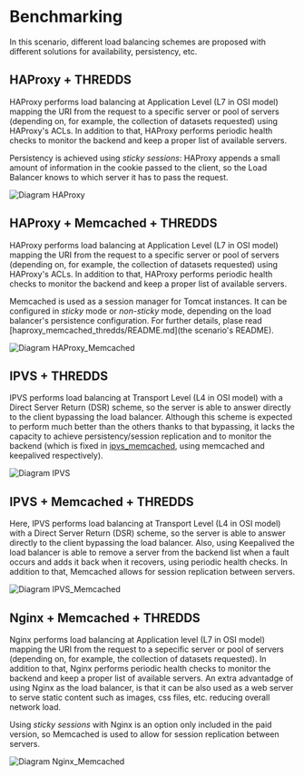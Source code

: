 # Benchmarking #

In this scenario, different load balancing schemes are proposed with different solutions for availability, persistency, etc.

## HAProxy + THREDDS ##
HAProxy performs load balancing at Application Level (L7 in OSI model) mapping the URI from the request to a specific server or pool of servers (depending on, for example, the collection of datasets
requested) using HAProxy's ACLs. In addition to that, HAProxy performs periodic health checks to monitor the backend and keep a proper list of available servers.

Persistency is achieved using _sticky sessions_: HAProxy appends a small amount of information in the cookie passed to the client, so the Load Balancer knows to which server it has to pass the request.

![Diagram HAProxy](./haproxy_thredds/haproxy_diagram.png)

## HAProxy + Memcached + THREDDS ##
HAProxy performs load balancing at Application Level (L7 in OSI model) mapping the URI from the request to a specific server or pool of servers (depending on, for example, the collection of datasets
requested) using HAProxy's ACLs. In addition to that, HAProxy performs periodic health checks to monitor the backend and keep a proper list of available servers.

Memcached is used as a session manager for Tomcat instances. It can be configured in _sticky_ mode or _non-sticky_ mode, depending on the load balancer's persistence configuration. For further details,
plase read [haproxy_memcached_thredds/README.md](the scenario's README).

![Diagram HAProxy_Memcached](./haproxy_memcached_thredds/haproxy_memcached_diagram.png)


## IPVS + THREDDS ##
IPVS performs load balancing at Transport Level (L4 in OSI model) with a Direct Server Return (DSR) scheme, so the server is able to answer directly to the client bypassing the load balancer. Although this 
scheme is expected to perform much better than the others thanks to that bypassing, it lacks the capacity to achieve persistency/session replication and to monitor the backend (which is fixed in 
[ipvs_memcached](./ipvs_memcached), using memcached and keepalived respectively).


![Diagram IPVS](./ipvs_thredds/ipvs_diagram.png)

## IPVS + Memcached + THREDDS ##
Here, IPVS performs load balancing at Transport Level (L4 in OSI model) with a Direct Server Return (DSR) scheme, so the server is able to answer directly to the client bypassing the load balancer. Also,
using Keepalived the load balancer is able to remove a server from the backend list when a fault occurs and adds it back when it recovers, using periodic health checks. In addition to that, Memcached allows 
for session replication between servers.

![Diagram IPVS_Memcached](./ipvs_memcached_thredds/ipvs_memcached_diagram.png)

## Nginx + Memcached + THREDDS ##
Nginx performs load balancing at Application level (L7 in OSI model) mapping the URI from the request to a sepecific server or pool of servers (depending on, for example, the collection of datasets
requested). In addition to that, Nginx performs periodic health checks to monitor the backend and keep a proper list of available servers. An extra advantadge of using Nginx as the load balancer, is that
it can be also used as a web server to serve static content such as images, css files, etc. reducing overall network load.

Using _sticky sessions_ with Nginx is an option only included in the paid version, so Memcached is used to allow for session replication between servers.

![Diagram Nginx_Memcached](./nginx_memcached_thredds/nginx_memcached_diagram.png)

